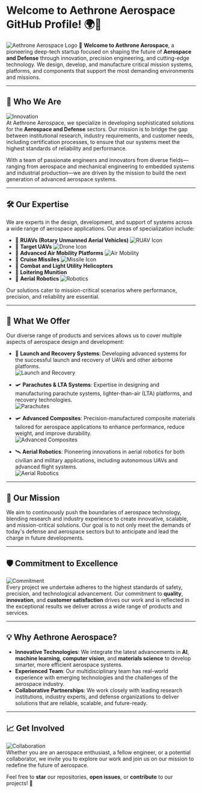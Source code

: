 # Welcome to Aethrone Aerospace GitHub Profile! 🌍🚀

![Aethrone Aerospace Logo]([https://media.giphy.com/media/3o7aD2d7hy9ktXNDPy/giphy.gif](https://images.app.goo.gl/6dM9bLT8d8Wv3Z5h9))  
👋 **Welcome to Aethrone Aerospace**, a pioneering deep-tech startup focused on shaping the future of **Aerospace and Defense** through innovation, precision engineering, and cutting-edge technology. We design, develop, and manufacture critical mission systems, platforms, and components that support the most demanding environments and missions.

---

## 🌟 Who We Are
![Innovation](https://media.giphy.com/media/3oKIPuCYp0b3E9nMLC/giphy.gif)  
At Aethrone Aerospace, we specialize in developing sophisticated solutions for the **Aerospace and Defense** sectors. Our mission is to bridge the gap between institutional research, industry requirements, and customer needs, including certification processes, to ensure that our systems meet the highest standards of reliability and performance.

With a team of passionate engineers and innovators from diverse fields—ranging from aerospace and mechanical engineering to embedded systems and industrial production—we are driven by the mission to build the next generation of advanced aerospace systems.

---

## 🛠️ Our Expertise
We are experts in the design, development, and support of systems across a wide range of aerospace applications. Our areas of specialization include:

- 🚁 **RUAVs (Rotary Unmanned Aerial Vehicles)** ![RUAV Icon](https://media.giphy.com/media/kaBU6pgv0OsPHz2yxy/giphy.gif)
- 🎯 **Target UAVs** ![Drone Icon](https://media.giphy.com/media/L2JKtxZ8LhsnwZogpB/giphy.gif)
- 🚀 **Advanced Air Mobility Platforms** ![Air Mobility](https://media.giphy.com/media/26xBu3xmCBqDQVqwA/giphy.gif)
- 🎯 **Cruise Missiles** ![Missile Icon](https://media.giphy.com/media/3ov9k4GqQYxehg8Zni/giphy.gif)
- 🚁 **Combat and Light Utility Helicopters**
- 🎯 **Loitering Munition**
- 🤖 **Aerial Robotics** ![Robotics](https://media.giphy.com/media/jnEYpZlpnwGkfl76nP/giphy.gif)

Our solutions cater to mission-critical scenarios where performance, precision, and reliability are essential.

---

## 🚀 What We Offer
Our diverse range of products and services allows us to cover multiple aspects of aerospace design and development:

- 🚁 **Launch and Recovery Systems**: Developing advanced systems for the successful launch and recovery of UAVs and other airborne platforms.  
![Launch and Recovery](https://media.giphy.com/media/3oKHWmRDl77nU4Zoac/giphy.gif)
  
- 🛩️ **Parachutes & LTA Systems**: Expertise in designing and manufacturing parachute systems, lighter-than-air (LTA) platforms, and recovery technologies.  
![Parachutes](https://media.giphy.com/media/3ov9jDXExJ2tI0Om5G/giphy.gif)
  
- 🛩️ **Advanced Composites**: Precision-manufactured composite materials tailored for aerospace applications to enhance performance, reduce weight, and improve durability.  
![Advanced Composites](https://media.giphy.com/media/xUPGGDNsLvqsBOhuU0/giphy.gif)
  
- 🛰️ **Aerial Robotics**: Pioneering innovations in aerial robotics for both civilian and military applications, including autonomous UAVs and advanced flight systems.  
![Aerial Robotics](https://media.giphy.com/media/fqDxl9C0RBex2hYbTx/giphy.gif)

---

## 🎯 Our Mission
We aim to continuously push the boundaries of aerospace technology, blending research and industry experience to create innovative, scalable, and mission-critical solutions. Our goal is to not only meet the demands of today's defense and aerospace sectors but to anticipate and lead the charge in future developments.

---

## 🛡️ Commitment to Excellence
![Commitment](https://media.giphy.com/media/3ov9jCjG6YZ43YVCT2/giphy.gif)  
Every project we undertake adheres to the highest standards of safety, precision, and technological advancement. Our commitment to **quality**, **innovation**, and **customer satisfaction** drives our work and is reflected in the exceptional results we deliver across a wide range of products and services.

---

## 💡 Why Aethrone Aerospace?
- **Innovative Technologies**: We integrate the latest advancements in **AI**, **machine learning**, **computer vision**, and **materials science** to develop smarter, more efficient aerospace systems.
- **Experienced Team**: Our multidisciplinary team has real-world experience with emerging technologies and the challenges of the aerospace industry.
- **Collaborative Partnerships**: We work closely with leading research institutions, industry experts, and defense organizations to deliver solutions that are reliable, scalable, and future-ready.

---

## 📈 Get Involved
![Collaboration](https://media.giphy.com/media/3o7TKrG01cbbozebcI/giphy.gif)  
Whether you are an aerospace enthusiast, a fellow engineer, or a potential collaborator, we invite you to explore our work and join us on our mission to redefine the future of aerospace.

Feel free to **star** our repositories, **open issues**, or **contribute** to our projects! 🚀
